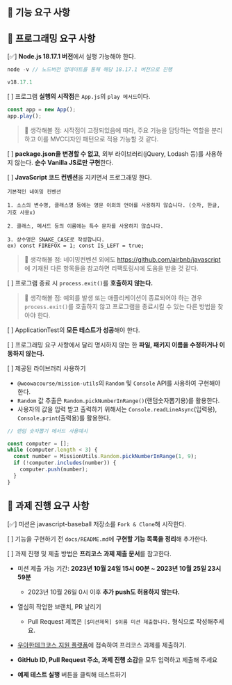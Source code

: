 ## 🚨 기능 요구 사항

## 🚨 프로그래밍 요구 사항

[✅] **Node.js 18.17.1 버전**에서 실행 가능해야 한다.

```js
node -v // 노드버전 업데이트를 통해 해당 18.17.1 버전으로 진행

v18.17.1
```

[ ] 프로그램 **실행의 시작점**은 `App.js`의 `play 메서드`이다.

```js
const app = new App();
app.play();
```

> 🤔 생각해볼 점: 시작점이 고정되있음에 따라, 주요 기능을 담당하는 역할을 분리하고 이를 MVC디자인 패턴으로 적용 가능할 것 같다.

[ ] **package.json을 변경할 수 없고**, 외부 라이브러리(jQuery, Lodash 등)를 사용하지 않는다. **순수 Vanilla JS로만 구현**한다.

[ ] **JavaScript 코드 컨벤션**을 지키면서 프로그래밍 한다.

```
기본적인 네이밍 컨벤션

1. 소스의 변수명, 클래스명 등에는 영문 이외의 언어를 사용하지 않습니다. (숫자, 한글, 기호 사용x)

2. 클래스, 메서드 등의 이름에는 특수 문자를 사용하지 않습니다.

3. 상수명은 SNAKE_CASE로 작성합니다.
ex) const FIREFOX = 1; const IS_LEFT = true;
```

> 🤔 생각해볼 점: 네이밍컨벤션 외에도 https://github.com/airbnb/javascript 에 기재된 다른 항목들을 참고하면 리팩토링시에 도움을 받을 것 같다.

[ ] 프로그램 종료 시 `process.exit()`를 **호출하지 않는다.**

> 🤔 생각해볼 점: 예외를 발생 또는 애플리케이션이 종료되어야 하는 경우 `process.exit()`를 호출하지 않고 프로그램을 종료시킬 수 있는 다른 방법을 찾아야 한다.

[ ] ApplicationTest의 **모든 테스트가 성공**해야 한다.

[ ] 프로그래밍 요구 사항에서 달리 명시하지 않는 한 **파일, 패키지 이름을 수정하거나 이동하지 않는다.**

[ ] 제공된 라이브러리 사용하기

- `@woowacourse/mission-utils`의 `Random` 및 `Console` API를 사용하여 구현해야 한다.
- `Random` 값 추출은 `Random.pickNumberInRange()`(랜덤숫자뽑기용)를 활용한다.
- 사용자의 값을 입력 받고 출력하기 위해서는 `Console.readLineAsync`(입력용), `Console.print`(출력용)를 활용한다.

```js
// 랜덤 숫자뽑기 메서드 사용예시

const computer = [];
while (computer.length < 3) {
  const number = MissionUtils.Random.pickNumberInRange(1, 9);
  if (!computer.includes(number)) {
    computer.push(number);
  }
}
```

## 🚨 과제 진행 요구 사항

[✅] 미션은 javascript-baseball 저장소를 `Fork & Clone`해 시작한다.

[ ] 기능을 구현하기 전 `docs/README.md`에 **구현할 기능 목록을 정리**해 추가한다.

[ ] 과제 진행 및 제출 방법은 **프리코스 과제 제출 문서**를 참고한다.

- 미션 제출 가능 기간: **2023년 10월 24일 15시 00분 ~ 2023년 10월 25일 23시 59분**

  - 2023년 10월 26일 0시 이후 **추가 push도 허용하지 않는다.**

- 열심히 작업한 브랜치, PR 날리기
  - Pull Request 제목은 `[$미션제목] $이름 미션 제출합니다.` 형식으로 작성해주세요.
- [우아한테크코스 지원 플랫폼](https://apply.techcourse.co.kr/)에 접속하여 프리코스 과제를 제출하기.

- **GitHub ID, Pull Request 주소, 과제 진행 소감**을 모두 입력하고 제출해 주세요

- **예제 테스트 실행** 버튼을 클릭해 테스트하기
